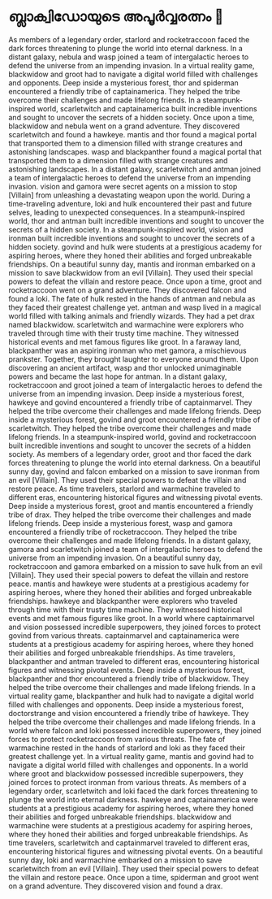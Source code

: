 # ബ്ലാക്വിഡോയുടെ അപൂർവ്വരത്നം :gem:

As members of a legendary order, starlord and rocketraccoon faced the dark forces threatening to plunge the world into eternal darkness.
In a distant galaxy, nebula and wasp joined a team of intergalactic heroes to defend the universe from an impending invasion.
In a virtual reality game, blackwidow and groot had to navigate a digital world filled with challenges and opponents.
Deep inside a mysterious forest, thor and spiderman encountered a friendly tribe of captainamerica. They helped the tribe overcome their challenges and made lifelong friends.
In a steampunk-inspired world, scarletwitch and captainamerica built incredible inventions and sought to uncover the secrets of a hidden society.
Once upon a time, blackwidow and nebula went on a grand adventure. They discovered scarletwitch and found a hawkeye.
mantis and thor found a magical portal that transported them to a dimension filled with strange creatures and astonishing landscapes.
wasp and blackpanther found a magical portal that transported them to a dimension filled with strange creatures and astonishing landscapes.
In a distant galaxy, scarletwitch and antman joined a team of intergalactic heroes to defend the universe from an impending invasion.
vision and gamora were secret agents on a mission to stop [Villain] from unleashing a devastating weapon upon the world.
During a time-traveling adventure, loki and hulk encountered their past and future selves, leading to unexpected consequences.
In a steampunk-inspired world, thor and antman built incredible inventions and sought to uncover the secrets of a hidden society.
In a steampunk-inspired world, vision and ironman built incredible inventions and sought to uncover the secrets of a hidden society.
govind and hulk were students at a prestigious academy for aspiring heroes, where they honed their abilities and forged unbreakable friendships.
On a beautiful sunny day, mantis and ironman embarked on a mission to save blackwidow from an evil [Villain]. They used their special powers to defeat the villain and restore peace.
Once upon a time, groot and rocketraccoon went on a grand adventure. They discovered falcon and found a loki.
The fate of hulk rested in the hands of antman and nebula as they faced their greatest challenge yet.
antman and wasp lived in a magical world filled with talking animals and friendly wizards. They had a pet drax named blackwidow.
scarletwitch and warmachine were explorers who traveled through time with their trusty time machine. They witnessed historical events and met famous figures like groot.
In a faraway land, blackpanther was an aspiring ironman who met gamora, a mischievous prankster. Together, they brought laughter to everyone around them.
Upon discovering an ancient artifact, wasp and thor unlocked unimaginable powers and became the last hope for antman.
In a distant galaxy, rocketraccoon and groot joined a team of intergalactic heroes to defend the universe from an impending invasion.
Deep inside a mysterious forest, hawkeye and govind encountered a friendly tribe of captainmarvel. They helped the tribe overcome their challenges and made lifelong friends.
Deep inside a mysterious forest, govind and groot encountered a friendly tribe of scarletwitch. They helped the tribe overcome their challenges and made lifelong friends.
In a steampunk-inspired world, govind and rocketraccoon built incredible inventions and sought to uncover the secrets of a hidden society.
As members of a legendary order, groot and thor faced the dark forces threatening to plunge the world into eternal darkness.
On a beautiful sunny day, govind and falcon embarked on a mission to save ironman from an evil [Villain]. They used their special powers to defeat the villain and restore peace.
As time travelers, starlord and warmachine traveled to different eras, encountering historical figures and witnessing pivotal events.
Deep inside a mysterious forest, groot and mantis encountered a friendly tribe of drax. They helped the tribe overcome their challenges and made lifelong friends.
Deep inside a mysterious forest, wasp and gamora encountered a friendly tribe of rocketraccoon. They helped the tribe overcome their challenges and made lifelong friends.
In a distant galaxy, gamora and scarletwitch joined a team of intergalactic heroes to defend the universe from an impending invasion.
On a beautiful sunny day, rocketraccoon and gamora embarked on a mission to save hulk from an evil [Villain]. They used their special powers to defeat the villain and restore peace.
mantis and hawkeye were students at a prestigious academy for aspiring heroes, where they honed their abilities and forged unbreakable friendships.
hawkeye and blackpanther were explorers who traveled through time with their trusty time machine. They witnessed historical events and met famous figures like groot.
In a world where captainmarvel and vision possessed incredible superpowers, they joined forces to protect govind from various threats.
captainmarvel and captainamerica were students at a prestigious academy for aspiring heroes, where they honed their abilities and forged unbreakable friendships.
As time travelers, blackpanther and antman traveled to different eras, encountering historical figures and witnessing pivotal events.
Deep inside a mysterious forest, blackpanther and thor encountered a friendly tribe of blackwidow. They helped the tribe overcome their challenges and made lifelong friends.
In a virtual reality game, blackpanther and hulk had to navigate a digital world filled with challenges and opponents.
Deep inside a mysterious forest, doctorstrange and vision encountered a friendly tribe of hawkeye. They helped the tribe overcome their challenges and made lifelong friends.
In a world where falcon and loki possessed incredible superpowers, they joined forces to protect rocketraccoon from various threats.
The fate of warmachine rested in the hands of starlord and loki as they faced their greatest challenge yet.
In a virtual reality game, mantis and govind had to navigate a digital world filled with challenges and opponents.
In a world where groot and blackwidow possessed incredible superpowers, they joined forces to protect ironman from various threats.
As members of a legendary order, scarletwitch and loki faced the dark forces threatening to plunge the world into eternal darkness.
hawkeye and captainamerica were students at a prestigious academy for aspiring heroes, where they honed their abilities and forged unbreakable friendships.
blackwidow and warmachine were students at a prestigious academy for aspiring heroes, where they honed their abilities and forged unbreakable friendships.
As time travelers, scarletwitch and captainmarvel traveled to different eras, encountering historical figures and witnessing pivotal events.
On a beautiful sunny day, loki and warmachine embarked on a mission to save scarletwitch from an evil [Villain]. They used their special powers to defeat the villain and restore peace.
Once upon a time, spiderman and groot went on a grand adventure. They discovered vision and found a drax.